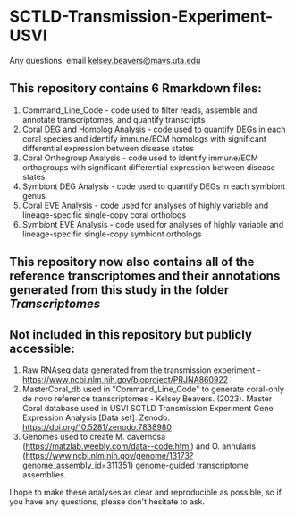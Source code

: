# SCTLD-Transmission-Experiment-USVI

Any questions, email kelsey.beavers@mavs.uta.edu

## This repository contains 6 Rmarkdown files:
  1. Command_Line_Code - code used to filter reads, assemble and annotate transcriptomes, and quantify transcripts
  2. Coral DEG and Homolog Analysis - code used to quantify DEGs in each coral species and identify immune/ECM homologs with significant differential expression between disease states
  3. Coral Orthogroup Analysis - code used to identify immune/ECM orthogroups with significant differential expression between disease states
  4. Symbiont DEG Analysis - code used to quantify DEGs in each symbiont genus
  5. Coral EVE Analysis - code used for analyses of highly variable and lineage-specific single-copy coral orthologs
  6. Symbiont EVE Analysis - code used for analyses of highly variable and lineage-specific single-copy symbiont orthologs

## This repository now also contains all of the reference transcriptomes and their annotations generated from this study in the folder *Transcriptomes*
  
## Not included in this repository but publicly accessible:
  1. Raw RNAseq data generated from the transmission experiment - https://www.ncbi.nlm.nih.gov/bioproject/PRJNA860922
  2. MasterCoral_db used in "Command_Line_Code" to generate coral-only de novo reference transcriptomes - Kelsey Beavers. (2023). Master Coral database used in USVI SCTLD Transmission Experiment Gene Expression Analysis [Data set]. Zenodo. https://doi.org/10.5281/zenodo.7838980
  3. Genomes used to create M. cavernosa (https://matzlab.weebly.com/data--code.html) and O. annularis (https://www.ncbi.nlm.nih.gov/genome/13173?genome_assembly_id=311351) genome-guided transcriptome assemblies. 
  
  
I hope to make these analyses as clear and reproducible as possible, so if you have any questions, please don't hesitate to ask. 
 
  
